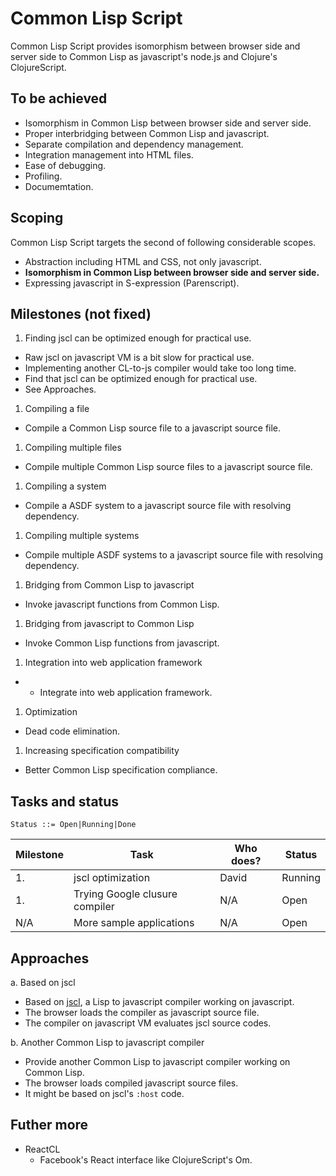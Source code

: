# Common Lisp Script

Common Lisp Script provides isomorphism between browser side and server side to Common Lisp as javascript's node.js and Clojure's ClojureScript.

## To be achieved

- Isomorphism in Common Lisp between browser side and server side.
- Proper interbridging between Common Lisp and javascript.
- Separate compilation and dependency management.
- Integration management into HTML files.
- Ease of debugging.
- Profiling.
- Documemtation.

## Scoping

Common Lisp Script targets the second of following considerable scopes.

- Abstraction including HTML and CSS, not only javascript.
- **Isomorphism in Common Lisp between browser side and server side.**
- Expressing javascript in S-expression (Parenscript).

## Milestones (not fixed)

1. Finding jscl can be optimized enough for practical use.
  - Raw jscl on javascript VM is a bit slow for practical use.
  - Implementing another CL-to-js compiler would take too long time.
  - Find that jscl can be optimized enough for practical use.
  - See Approaches.

1. Compiling a file
  - Compile a Common Lisp source file to a javascript source file.

1. Compiling multiple files
  - Compile multiple Common Lisp source files to a javascript source file.

1. Compiling a system
  - Compile a ASDF system to a javascript source file with resolving dependency.

1. Compiling multiple systems
  - Compile multiple ASDF systems to a javascript source file with resolving dependency.

1. Bridging from Common Lisp to javascript
  - Invoke javascript functions from Common Lisp.

1. Bridging from javascript to Common Lisp
  - Invoke Common Lisp functions from javascript.

1. Integration into web application framework
 -  - Integrate into web application framework.

1. Optimization
 - Dead code elimination.

1. Increasing specification compatibility
 - Better Common Lisp specification compliance.

## Tasks and status

    Status ::= Open|Running|Done

|Milestone|Task|Who does?|Status|
|---|---|---|---|
|1.|jscl optimization|David|Running|
|1.|Trying Google clusure compiler|N/A|Open|
|N/A|More sample applications|N/A|Open|

## Approaches

a. Based on jscl
  - Based on [jscl](https://github.com/davazp/jscl), a Lisp to javascript compiler working on javascript.
  - The browser loads the compiler as javascript source file.
  - The compiler on javascript VM evaluates jscl source codes.

b. Another Common Lisp to javascript compiler
  - Provide another Common Lisp to javascript compiler working on Common Lisp.
  - The browser loads compiled javascript source files.
  - It might be based on jscl's `:host` code.

## Futher more

- ReactCL
  - Facebook's React interface like ClojureScript's Om.
